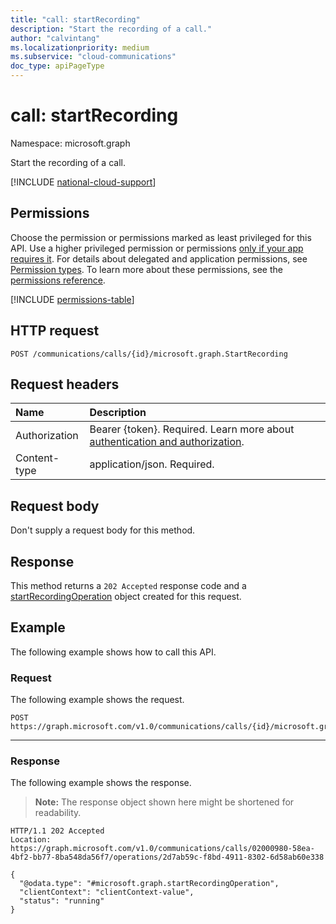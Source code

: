 ```yaml
---
title: "call: startRecording"
description: "Start the recording of a call."
author: "calvintang"
ms.localizationpriority: medium
ms.subservice: "cloud-communications"
doc_type: apiPageType
---
```


# call: startRecording

Namespace: microsoft.graph

Start the recording of a call.

[!INCLUDE [national-cloud-support](../../includes/global-us.md)]

## Permissions
Choose the permission or permissions marked as least privileged for this API. Use a higher privileged permission or permissions [only if your app requires it](/graph/permissions-overview#best-practices-for-using-microsoft-graph-permissions). For details about delegated and application permissions, see [Permission types](/graph/permissions-overview#permission-types). To learn more about these permissions, see the [permissions reference](/graph/permissions-reference).

<!-- { "blockType": "permissions", "name": "call_startrecording" } -->
[!INCLUDE [permissions-table](../includes/permissions/call-startrecording-permissions.md)]

## HTTP request
<!-- { "blockType": "ignored" } -->
```http
POST /communications/calls/{id}/microsoft.graph.StartRecording
```

## Request headers
| Name          | Description               |
|:--------------|:--------------------------|
|Authorization|Bearer {token}. Required. Learn more about [authentication and authorization](/graph/auth/auth-concepts).|
| Content-type | application/json. Required. |

## Request body
Don't supply a request body for this method.

## Response
This method returns a `202 Accepted` response code and a [startRecordingOperation](../resources/startrecordingoperation.md) object created for this request.

## Example
The following example shows how to call this API.

### Request
The following example shows the request.

<!-- {
  "blockType": "request",
  "name": "call-startRecording"
}-->
```http
POST https://graph.microsoft.com/v1.0/communications/calls/{id}/microsoft.graph.StartRecording
```

---

### Response
The following example shows the response.

> **Note:** The response object shown here might be shortened for readability.

<!-- {
  "blockType": "response",
  "name": "call-startRecording",
  "truncated": true,
  "@odata.type": "microsoft.graph.startRecordingOperation"
} -->
```http
HTTP/1.1 202 Accepted
Location: https://graph.microsoft.com/v1.0/communications/calls/02000980-58ea-4bf2-bb77-8ba548da56f7/operations/2d7ab59c-f8bd-4911-8302-6d58ab60e338

{
  "@odata.type": "#microsoft.graph.startRecordingOperation",
  "clientContext": "clientContext-value",
  "status": "running"
}
```

<!-- uuid: 8fcb5dbc-d5aa-4681-8e31-b001d5168d79
2024-11-12 14:57:30 UTC -->
<!--
{
  "type": "#page.annotation",
  "description": "call: startRecording",
  "keywords": "",
  "section": "documentation",
  "tocPath": "",
  "suppressions": [
  ]
}
-->
